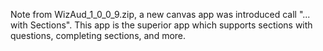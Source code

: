 Note from WizAud_1_0_0_9.zip, a new canvas app was introduced call "... with Sections". This app is the superior app which supports sections with questions, completing sections, and more.
